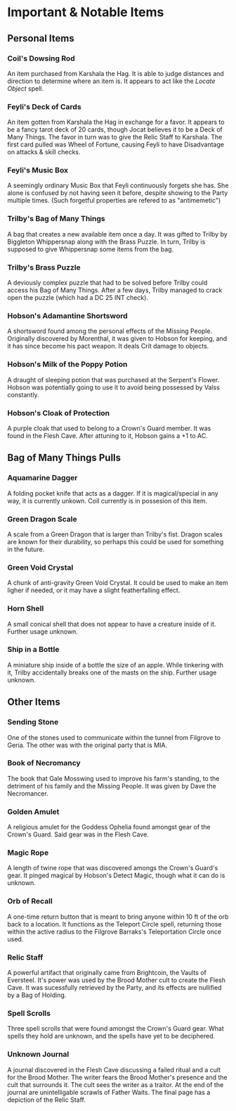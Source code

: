 # Important & Notable Items

## Personal Items

### Coil's Dowsing Rod

An item purchased from Karshala the Hag. It is able to judge distances and direction to determine where an item is. It appears to act like the *Locate Object* spell.

### Feyli's Deck of Cards

An item gotten from Karshala the Hag in exchange for a favor. It appears to be a fancy tarot deck of 20 cards, though Jocat believes it to be a Deck of Many Things. The favor in turn was to give the Relic Staff to Karshala. The first card pulled was Wheel of Fortune, causing Feyli to have Disadvantage on attacks & skill checks.

### Feyli's Music Box

A seemingly ordinary Music Box that Feyli continuously forgets she has. She alone is confused by not having seen it before, despite showing to the Party multiple times. (Such forgetful properties are refered to as "antimemetic")

### Trilby's Bag of Many Things

A bag that creates a new available item once a day. It was gifted to Trilby by Biggleton Whippersnap along with the Brass Puzzle. In turn, Trilby is supposed to give Whippersnap some items from the bag.

### Trilby's Brass Puzzle

A deviously complex puzzle that had to be solved before Trilby could access his Bag of Many Things. After a few days, Trilby managed to crack open the puzzle (which had a DC 25 INT check). 

### Hobson's Adamantine Shortsword

A shortsword found among the personal effects of the Missing People. Originally discovered by Morenthal, it was given to Hobson for keeping, and it has since become his pact weapon. It deals Crit damage to objects.

### Hobson's Milk of the Poppy Potion

A draught of sleeping potion that was purchased at the Serpent's Flower. Hobson was potentially going to use it to avoid being possessed by Valss constantly.

### Hobson's Cloak of Protection

A purple cloak that used to belong to a Crown's Guard member. It was found in the Flesh Cave. After attuning to it, Hobson gains a +1 to AC.

## Bag of Many Things Pulls

### Aquamarine Dagger

A folding pocket knife that acts as a dagger. If it is magical/special in any way, it is currently unkown. Coil currently is in possesion of this item.

### Green Dragon Scale

A scale from a Green Dragon that is larger than Trilby's fist. Dragon scales are known for their durability, so perhaps this could be used for something in the future.

### Green Void Crystal

A chunk of anti-gravity Green Void Crystal. It could be used to make an item ligher if needed, or it may have a slight featherfalling effect.

### Horn Shell

A small conical shell that does not appear to have a creature inside of it. Further usage unknown.

### Ship in a Bottle

A miniature ship inside of a bottle the size of an apple. While tinkering with it, Trilby accidentally breaks one of the masts on the ship. Further usage unknown.

## Other Items

### Sending Stone

One of the stones used to communicate within the tunnel from Filgrove to Geria. The other was with the original party that is MIA.

### Book of Necromancy

The book that Gale Mosswing used to improve his farm's standing, to the detriment of his family and the Missing People. It was given by Dave the Necromancer.

### Golden Amulet

A religious amulet for the Goddess Ophelia found amongst gear of the Crown's Guard. Said gear was in the Flesh Cave.

### Magic Rope

A length of twine rope that was discovered amongs the Crown's Guard's gear. It pinged magical by Hobson's Detect Magic, though what it can do is unknown.

### Orb of Recall

A one-time return button that is meant to bring anyone within 10 ft of the orb back to a location. It functions as the Teleport Circle spell, returning those within the active radius to the Filgrove Barraks's Teleportation Circle once used.

### Relic Staff

A powerful artifact that originally came from Brightcoin, the Vaults of Eversteel. It's power was used by the Brood Mother cult to create the Flesh Cave. It was sucessfully retrieved by the Party, and its effects are nullified by a Bag of Holding.

### Spell Scrolls

Three spell scrolls that were found amongst the Crown's Guard gear. What spells they hold are unknown, and the spells have yet to be deciphered.

### Unknown Journal

A journal discovered in the Flesh Cave discussing a failed ritual and a cult for the Brood Mother. The writer fears the Brood Mother's presence and the cult that surrounds it. The cult sees the writer as a traitor. At the end of the journal are unintelligable scrawls of Father Waits. The final page has a depiction of the Relic Staff.
